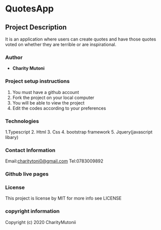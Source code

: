 # QuotesApp

## Project Description
It is an application where users can create quotes and have those quotes voted on whether they are terrible or are inspirational. 



### Author
 * **Charity Mutoni**
 
### Project setup instructions
 1. You must have a github account
 2. Fork the project on your local computer 
 3. You will be able to view the project
 4. Edit the codes according to your preferences
 
### Technologies
1.Typescript
2. Html
3. Css
4. bootstrap framework
5. Jquery(javascript libary)

### Contact Information  
Email:charitytoni0@gmail.com
Tel:0783009892

### Github live pages

### License 
This project is license  by MIT for more info see LICENSE

### copyright information
Copyright (c) 2020 CharityMutonii

